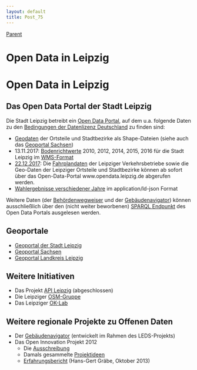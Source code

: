 ```yaml
---
layout: default
title: Post_75
---
```



[Parent](Page_0)

# Open Data in Leipzig

<h1>Open Data in Leipzig</h1>
<h2>Das Open Data Portal der Stadt Leipzig</h2>
Die Stadt Leipzig betreibt ein <a href="https://opendata.leipzig.de/">Open Data Portal</a>, auf dem u.a. folgende Daten zu den <a href="https://opendata.leipzig.de/pages/usage">Bedingungen der Datenlizenz Deutschland</a> zu finden sind:
<ul>
 	<li><a href="https://www.leipzig.de/buergerservice-und-verwaltung/unsere-stadt/gebietsgliederung-und-strassennamen/kommunale-gebietsgliederung/#c22822">Geodaten</a> der Ortsteile und Stadtbezirke als Shape-Dateien (siehe auch das <a href="https://geoportal.sachsen.de">Geoportal Sachsen</a>)</li>
 	<li>13.11.2017: <a href="https://opendata.leipzig.de/dataset/bodenrichtwerte-fur-die-stadt-leipzig-wms/resource/fab53e1b-1f0f-47f1-b235-ee8eb8269c33">Bodenrichtwerte</a> 2010, 2012, 2014, 2015, 2016 für die Stadt Leipzig im <a href="https://de.wikipedia.org/wiki/Web_Map_Service">WMS-Format</a></li>
 	<li><a href="https://www.leipzig.de/news/news/neue-moeglichkeiten-auf-dem-open-data-portal-der-stadt-leipzig/">22.12.2017</a>: Die <a href="https://opendata.leipzig.de/dataset/lvb-fahrplandaten">Fahrplandaten</a> der Leipziger Verkehrsbetriebe sowie die Geo-Daten der Leipziger Ortsteile und Stadtbezirke können ab sofort über das Open-Data-Portal www.opendata.leipzig.de abgerufen werden.</li>
 	<li><a href="https://opendata.leipzig.de/group/buergerserviceundverwaltung">Wahlergebnisse verschiedener Jahre</a> im application/ld-json Format</li>
</ul>
Weitere Daten (der <a href="http://leipzig-data.de/anwendungen/behordenwegweiser/">Behördenwegweiser</a> und der <a href="http://leipzig-data.de/anwendungen/gebaudenavigator/">Gebäudenavigator</a>) können ausschließlich über den (nicht weiter beworbenen) <a href="https://opendata.leipzig.de/virt-sparql">SPARQL Endpunkt</a> des Open Data Portals ausgelesen werden.
<h2>Geoportale</h2>
<ul>
 	<li><a href="http://stadtplan.leipzig.de">Geoportal der Stadt Leipzig</a></li>
 	<li><a href="http://geoportal.sachsen.de/">Geoportal Sachsen</a></li>
 	<li><a href="http://www.geoportal-lkl.de">Geoportal Landkreis Leipzig</a></li>
</ul>
<h2>Weitere Initiativen</h2>
<ul>
 	<li>Das Projekt <a title="API Leipzig" href="http://www.leipzig-data.de/api-leipzig/">API Leipzig</a> (abgeschlossen)</li>
 	<li>Die Leipziger <a href="http://wiki.openstreetmap.org/wiki/Leipzig" target="‘_blank’">OSM-Gruppe</a></li>
 	<li>Das Leipziger <a href="http://leipzig-data.de/ok-lab-leipzig/">OK-Lab</a></li>
</ul>
<h2>Weitere regionale Projekte zu Offenen Daten</h2>
<ul>
 	<li>Der <a href="http://leipzig-data.de/anwendungen/gebaudenavigator/">Gebäudenavigator</a> (entwickelt im Rahmen des LEDS-Projekts)</li>
 	<li>Das Open Innovation Projekt 2012
<ul>
 	<li>Die <a title="LD.OpenInnovation-12" href="http://www.leipzig-netz.de/index.php5/LD.OpenInnovation-12">Ausschreibung</a></li>
 	<li>Damals gesammelte <a title="Projektideen" href="http://www.leipzig-data.de/projektideen/">Projektideen</a></li>
 	<li><a href="http://leipzig-data.de/Upload/Erfahrungsbericht.pdf" target="‘_blank’">Erfahrungsbericht</a> (Hans-Gert Gräbe, Oktober 2013)</li>
</ul>
</li>
</ul>


